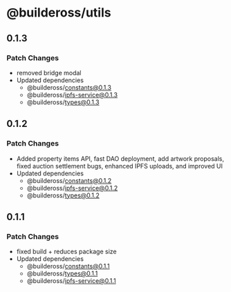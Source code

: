 # @buildeross/utils

## 0.1.3

### Patch Changes

- removed bridge modal
- Updated dependencies
  - @buildeross/constants@0.1.3
  - @buildeross/ipfs-service@0.1.3
  - @buildeross/types@0.1.3

## 0.1.2

### Patch Changes

- Added property items API, fast DAO deployment, add artwork proposals, fixed auction settlement bugs, enhanced IPFS uploads, and improved UI
- Updated dependencies
  - @buildeross/constants@0.1.2
  - @buildeross/ipfs-service@0.1.2
  - @buildeross/types@0.1.2

## 0.1.1

### Patch Changes

- fixed build + reduces package size
- Updated dependencies
  - @buildeross/constants@0.1.1
  - @buildeross/types@0.1.1
  - @buildeross/ipfs-service@0.1.1
